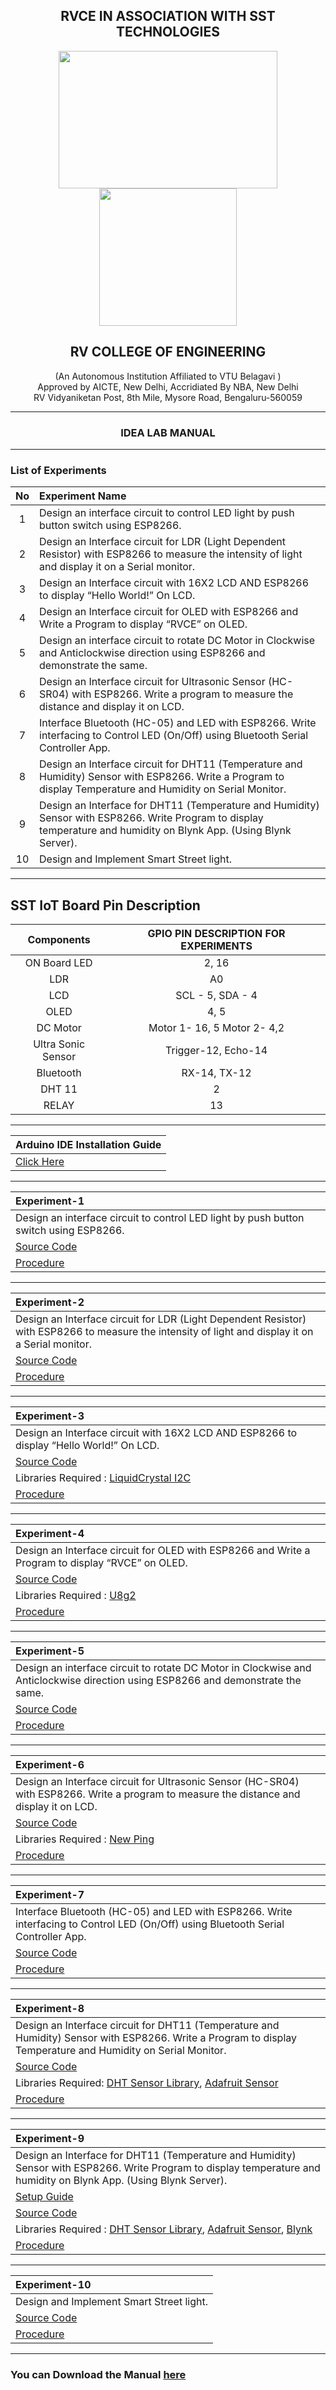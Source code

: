 <h2 align="center"> RVCE IN ASSOCIATION WITH SST TECHNOLOGIES</h2> 

<p align="center">
  <img width="350" height="220" src="https://user-images.githubusercontent.com/65058286/155363595-82e430db-bed8-4ab8-b3b0-1388722804f9.jpeg">
  <img width="220" height="220" src="https://user-images.githubusercontent.com/65058286/155003564-aeb7e47c-2d78-46cc-bc4d-f1583c85a2f8.png">
</p>

<h2 align="center"> RV COLLEGE OF ENGINEERING </h2> <p align="center"> (An Autonomous Institution Affiliated to VTU Belagavi ) <br> Approved by AICTE, New Delhi, Accridiated By NBA, New Delhi <br> RV Vidyaniketan Post, 8th Mile, Mysore Road, Bengaluru-560059  </p>

------

<h3 align="center"> IDEA LAB MANUAL </h3>

------

 ### List of Experiments

| **No** | **Experiment Name** | 
| :---: | :---       |
|1| Design an interface circuit to control LED light by push button switch using ESP8266. | 
|2| Design an Interface circuit for LDR (Light Dependent Resistor) with ESP8266 to measure the intensity of light and display it on a Serial monitor. |
|3| Design an Interface circuit with 16X2 LCD AND ESP8266 to display “Hello World!” On LCD. |
|4| Design an Interface circuit for OLED with ESP8266 and Write a Program to display “RVCE” on OLED. |
|5| Design an interface circuit to rotate DC Motor in Clockwise and Anticlockwise direction using ESP8266 and demonstrate  the same. |
|6| Design an Interface circuit for Ultrasonic Sensor (HC-SR04) with ESP8266. Write a program to measure the distance and display it on LCD. |
|7| Interface Bluetooth (HC-05) and LED with ESP8266. Write interfacing to Control LED (On/Off) using Bluetooth Serial Controller App. |
|8| Design an Interface circuit for DHT11 (Temperature and Humidity) Sensor with ESP8266. Write a Program to display Temperature and Humidity on Serial Monitor. |
|9| Design an Interface for DHT11 (Temperature and Humidity) Sensor with ESP8266. Write Program to display temperature and humidity on Blynk App. (Using Blynk Server).
|10|Design and Implement Smart Street light.|

*****

## SST IoT Board Pin Description

| **Components** | **GPIO PIN DESCRIPTION FOR EXPERIMENTS** |
|:----:|:----:|
| ON Board LED | 2, 16 |
| LDR | A0 |
| LCD | SCL - 5, SDA - 4 |
| OLED | 4, 5 |
|DC Motor | Motor 1- 16, 5 Motor 2- 4,2|
|Ultra Sonic Sensor | Trigger-12, Echo-14 |
|Bluetooth| RX-14, TX-12 |
|DHT 11| 2 |
| RELAY | 13 |
 
 ---------

|Arduino IDE Installation Guide |
|:------|
  | [Click Here](https://github.com/izzarzn/SST-IoT-BOARD/blob/617990cafeb0b44f6291330711279cd0de83a247/Arduino_Installation.md)|

------

|  **Experiment-1** |
| :---- |
| Design an interface circuit to control LED light by push button switch using ESP8266. |
|[Source Code](https://github.com/izzarzn/RVCE-Manual/blob/6207b3f7b1e30fa924de8a40a5b89c448f7b4220/1_TOGGLE_SWITCH/1_TOGGLE_SWITCH.ino)|
|[Procedure](https://github.com/izzarzn/RVCE-Manual/blob/37e183f1b3ca749f93e21dc971b0513503ead100/1.md)|
------

|  **Experiment-2** |
| :---- |
| Design an Interface circuit for LDR (Light Dependent Resistor) with ESP8266 to measure the intensity of light and display it on a Serial monitor.|
|[Source Code](https://github.com/izzarzn/RVCE-Manual/blob/6207b3f7b1e30fa924de8a40a5b89c448f7b4220/2_LDR/2_LDR.ino)|
|[Procedure](https://github.com/izzarzn/RVCE-Manual/blob/37e183f1b3ca749f93e21dc971b0513503ead100/2.md)|

--------

|  **Experiment-3** |
| :---- |
|Design an Interface circuit with 16X2 LCD AND ESP8266 to display “Hello World!” On LCD. |
|[Source Code](https://github.com/izzarzn/RVCE-Manual/blob/6207b3f7b1e30fa924de8a40a5b89c448f7b4220/3_LCD/3_LCD.ino)|
|Libraries Required : [LiquidCrystal I2C](https://drive.google.com/file/d/1HvLhhUfPdMpollQjFgATW0Y9pEnIQhQr/view?usp=sharing)|
|[Procedure](https://github.com/izzarzn/RVCE-Manual/blob/37e183f1b3ca749f93e21dc971b0513503ead100/3.md)|

------

|  **Experiment-4** |
| :---- |
| Design an Interface circuit for OLED with ESP8266 and Write a Program to display “RVCE” on OLED.|
|[Source Code](https://github.com/izzarzn/RVCE-Manual/blob/539059b5ecbdcd9cb0056e76f2f6ead6e96bf82b/4_OLED/4_OLED.ino)|
|Libraries Required : [U8g2]()|
|[Procedure](https://github.com/izzarzn/RVCE-Manual/blob/37e183f1b3ca749f93e21dc971b0513503ead100/4.md)|

------
|  **Experiment-5** |
| :---- |
| Design an interface circuit to rotate DC Motor in Clockwise and Anticlockwise direction using ESP8266 and demonstrate  the same.|
|[Source Code](https://github.com/izzarzn/RVCE-Manual/blob/94ef63b9c9fe9ae468acf2d3060a2d55740334e0/5_DC_MOTOR/5_DC_MOTOR.ino)|
|[Procedure](https://github.com/izzarzn/RVCE-Manual/blob/37e183f1b3ca749f93e21dc971b0513503ead100/5.md)|

------

|  **Experiment-6** |
| :---- |
| Design an Interface circuit for Ultrasonic Sensor (HC-SR04) with ESP8266. Write a program to measure the distance and display it on LCD.|
|[Source Code](https://github.com/izzarzn/RVCE-Manual/blob/94ef63b9c9fe9ae468acf2d3060a2d55740334e0/6_ULTRASONIC/6_ULTRASONIC.ino)|
|Libraries Required : [New Ping](https://drive.google.com/file/d/1eh5Y6EqwtD2sXDX7yacBk1t8MQLcMzoj/view?usp=sharing)|
|[Procedure](https://github.com/izzarzn/RVCE-Manual/blob/37e183f1b3ca749f93e21dc971b0513503ead100/6.md)|

-------

|  **Experiment-7** |
| :---- |
| Interface Bluetooth (HC-05) and LED with ESP8266. Write interfacing to Control LED (On/Off) using Bluetooth Serial Controller App.|
|[Source Code](https://github.com/izzarzn/RVCE-Manual/blob/94ef63b9c9fe9ae468acf2d3060a2d55740334e0/7_BLUETOOTH/7_BLUETOOTH.ino)|
|[Procedure](https://github.com/izzarzn/RVCE-Manual/blob/37e183f1b3ca749f93e21dc971b0513503ead100/7.md)|

-------
|  **Experiment-8** |
| :---- |
| Design an Interface circuit for DHT11 (Temperature and Humidity) Sensor with ESP8266. Write a Program to display Temperature and Humidity on Serial Monitor.|
|[Source Code](https://github.com/izzarzn/RVCE-Manual/blob/94ef63b9c9fe9ae468acf2d3060a2d55740334e0/8_DHT_Serial/8_DHT_SERIAL.ino)|
|Libraries Required: [DHT Sensor Library](https://drive.google.com/file/d/1eDuCmOvs0aS2-cOM3Y6uwA2pFL5xTL8I/view?usp=sharing), [Adafruit Sensor](https://drive.google.com/file/d/1okmOH2KF86dvLCkO8pvlgU7RvKLZD901/view?usp=sharing)|
|[Procedure](https://github.com/izzarzn/RVCE-Manual/blob/37e183f1b3ca749f93e21dc971b0513503ead100/8.md)|

-------

|  **Experiment-9** |
| :---- |
| Design an Interface for DHT11 (Temperature and Humidity) Sensor with ESP8266. Write Program to display temperature and humidity on Blynk App. (Using Blynk Server).|
|[Setup Guide](https://github.com/izzarzn/SST-IoT-BOARD/blob/5fa27d5f34ef5e6833a5d69e9005d5dfb1afea93/Blynk_DHT.md)|
|[Source Code](https://github.com/izzarzn/RVCE-Manual/blob/94ef63b9c9fe9ae468acf2d3060a2d55740334e0/9_DHT_BLYNK/9_DHT_BLYNK.ino)|
|Libraries Required : [DHT Sensor Library](https://drive.google.com/file/d/1eDuCmOvs0aS2-cOM3Y6uwA2pFL5xTL8I/view?usp=sharing), [Adafruit Sensor](https://drive.google.com/file/d/1okmOH2KF86dvLCkO8pvlgU7RvKLZD901/view?usp=sharing), [Blynk](https://drive.google.com/file/d/1RkxFEKhCNocyC1sYLHFnTCQKjrI8KkbO/view?usp=sharing)|
|[Procedure](https://github.com/izzarzn/RVCE-Manual/blob/37e183f1b3ca749f93e21dc971b0513503ead100/9.md)|

-------

|  **Experiment-10** |
| :---- |
| Design and Implement Smart Street light.|
|[Source Code](https://github.com/izzarzn/RVCE-Manual/blob/94ef63b9c9fe9ae468acf2d3060a2d55740334e0/10_STREET_LIGHT/10_STEET_LIGHT.ino)|
|[Procedure](https://github.com/izzarzn/RVCE-Manual/blob/37e183f1b3ca749f93e21dc971b0513503ead100/10.md)|

----------
### You can Download the Manual [here](https://drive.google.com/file/d/1KywH33j98vuidNgq_jzU7-x80zo8vG4K/view?usp=sharing)
